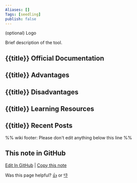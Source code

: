 ```yaml
---
Aliases: []
Tags: [seedling]
publish: false
---
```


(optional) Logo

Brief description of the tool.

## {{title}} Official Documentation

## {{title}} Advantages

## {{title}} Disadvantages

## {{title}} Learning Resources

## {{title}} Recent Posts

%% wiki footer: Please don't edit anything below this line %%

## This note in GitHub

<span class="git-footer">[Edit In GitHub](https://github.dev/data-engineering-community/data-engineering-wiki/blob/main/Tools/Containerization/{{title}}.md "git-hub-edit-note") | [Copy this note](https://raw.githubusercontent.com/data-engineering-community/data-engineering-wiki/main/Tools/Containerization/{{title}}.md "git-hub-copy-note")</span>

<span class="git-footer">Was this page helpful?
[👍](https://tally.so/r/mOaxjk?rating=Yes&url=https://dataengineering.wiki/Tools/Conatinerization/{{title}}) or [👎](https://tally.so/r/mOaxjk?rating=No&url=https://dataengineering.wiki/Tools/Conatinerization/{{title}})</span>
